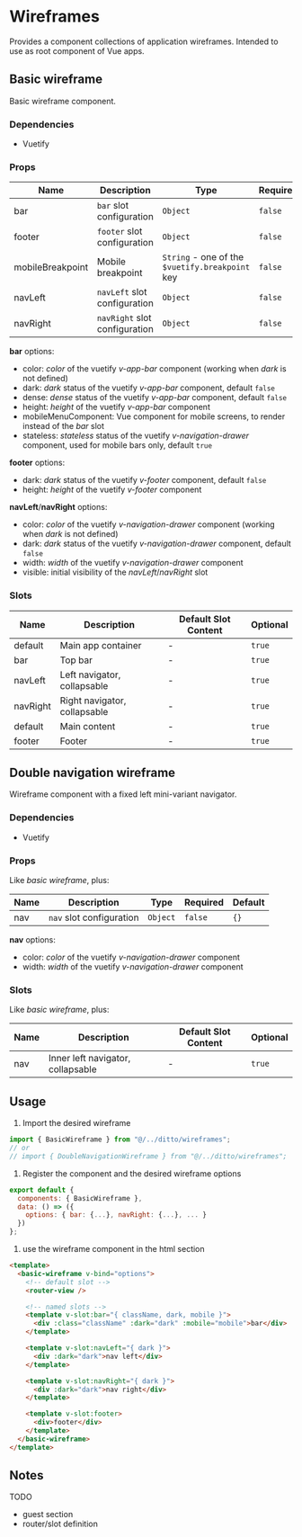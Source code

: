 # Wireframes

Provides a component collections of application wireframes. Intended to use as root component of Vue apps.

## Basic wireframe

Basic wireframe component.

### Dependencies

- Vuetify

### Props

| Name             | Description                   | Type                                            | Required | Default |
| ---------------- | ----------------------------- | ----------------------------------------------- | -------- | ------- |
| bar              | `bar` slot configuration      | `Object`                                        | `false`  | `{}`    |
| footer           | `footer` slot configuration   | `Object`                                        | `false`  | `{}`    |
| mobileBreakpoint | Mobile breakpoint             | `String` - one of the `$vuetify.breakpoint` key | `false`  | `xs`    |
| navLeft          | `navLeft` slot configuration  | `Object`                                        | `false`  | `{}`    |
| navRight         | `navRight` slot configuration | `Object`                                        | `false`  | `{}`    |

**bar** options:

- color: _color_ of the vuetify _v-app-bar_ component (working when _dark_ is not defined)
- dark: _dark_ status of the vuetify _v-app-bar_ component, default `false`
- dense: _dense_ status of the vuetify _v-app-bar_ component, default `false`
- height: _height_ of the vuetify _v-app-bar_ component
- mobileMenuComponent: Vue component for mobile screens, to render instead of the _bar_ slot
- stateless: _stateless_ status of the vuetify _v-navigation-drawer_ component, used for mobile bars only, default `true`

**footer** options:

- dark: _dark_ status of the vuetify _v-footer_ component, default `false`
- height: _height_ of the vuetify _v-footer_ component

**navLeft**/**navRight** options:

- color: _color_ of the vuetify _v-navigation-drawer_ component (working when _dark_ is not defined)
- dark: _dark_ status of the vuetify _v-navigation-drawer_ component, default `false`
- width: _width_ of the vuetify _v-navigation-drawer_ component
- visible: initial visibility of the _navLeft_/_navRight_ slot

### Slots

| Name     | Description                  | Default Slot Content | Optional |
| -------- | ---------------------------- | -------------------- | -------- |
| default  | Main app container           | -                    | `true`   |
| bar      | Top bar                      | -                    | `true`   |
| navLeft  | Left navigator, collapsable  | -                    | `true`   |
| navRight | Right navigator, collapsable | -                    | `true`   |
| default  | Main content                 | -                    | `true`   |
| footer   | Footer                       | -                    | `true`   |

## Double navigation wireframe

Wireframe component with a fixed left mini-variant navigator.

### Dependencies

- Vuetify

### Props

Like _basic wireframe_, plus:

| Name | Description              | Type     | Required | Default |
| ---- | ------------------------ | -------- | -------- | ------- |
| nav  | `nav` slot configuration | `Object` | `false`  | `{}`    |

**nav** options:

- color: _color_ of the vuetify _v-navigation-drawer_ component
- width: _width_ of the vuetify _v-navigation-drawer_ component

### Slots

Like _basic wireframe_, plus:

| Name | Description                       | Default Slot Content | Optional |
| ---- | --------------------------------- | -------------------- | -------- |
| nav  | Inner left navigator, collapsable | -                    | `true`   |

## Usage

1. Import the desired wireframe

```js
import { BasicWireframe } from "@/../ditto/wireframes";
// or
// import { DoubleNavigationWireframe } from "@/../ditto/wireframes";
```

1. Register the component and the desired wireframe options

```js
export default {
  components: { BasicWireframe },
  data: () => ({
    options: { bar: {...}, navRight: {...}, ... }
  })
};
```

1. use the wireframe component in the html section

```html
<template>
  <basic-wireframe v-bind="options">
    <!-- default slot -->
    <router-view />

    <!-- named slots -->
    <template v-slot:bar="{ className, dark, mobile }">
      <div :class="className" :dark="dark" :mobile="mobile">bar</div>
    </template>

    <template v-slot:navLeft="{ dark }">
      <div :dark="dark">nav left</div>
    </template>

    <template v-slot:navRight="{ dark }">
      <div :dark="dark">nav right</div>
    </template>

    <template v-slot:footer>
      <div>footer</div>
    </template>
  </basic-wireframe>
</template>
```

## Notes

TODO

- guest section
- router/slot definition
